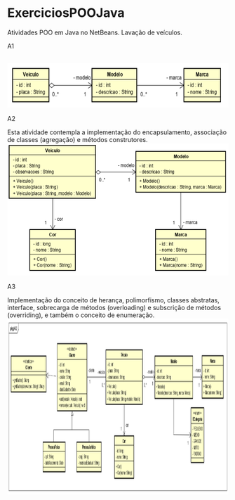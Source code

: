 # ExerciciosPOOJava
Atividades POO em Java no NetBeans. Lavação de veículos.

<p> A1 </p>
<br>
<img height="100" src="https://github.com/ifYanneelse/ExerciciosPOOJava/blob/c75ebbe7b8b68e4d52b17f4f9f00bf8afe77f9af/1.png" />
<br>



<p> A2 </p>
Esta atividade contempla a implementação do encapsulamento, associação de classes (agregação) e métodos construtores. 
<br>
<img height="300" src="https://github.com/ifYanneelse/ExerciciosPOOJava/blob/c75ebbe7b8b68e4d52b17f4f9f00bf8afe77f9af/2.png" />
<br>



<p> A3 </p>
Implementação do conceito de herança, polimorfismo, classes abstratas, interface, sobrecarga de métodos (overloading) e subscrição de métodos (overriding), e também o conceito de enumeração.
<br>
<img height="400" src="https://github.com/ifYanneelse/ExerciciosPOOJava/blob/c75ebbe7b8b68e4d52b17f4f9f00bf8afe77f9af/3.png" />
<br>
